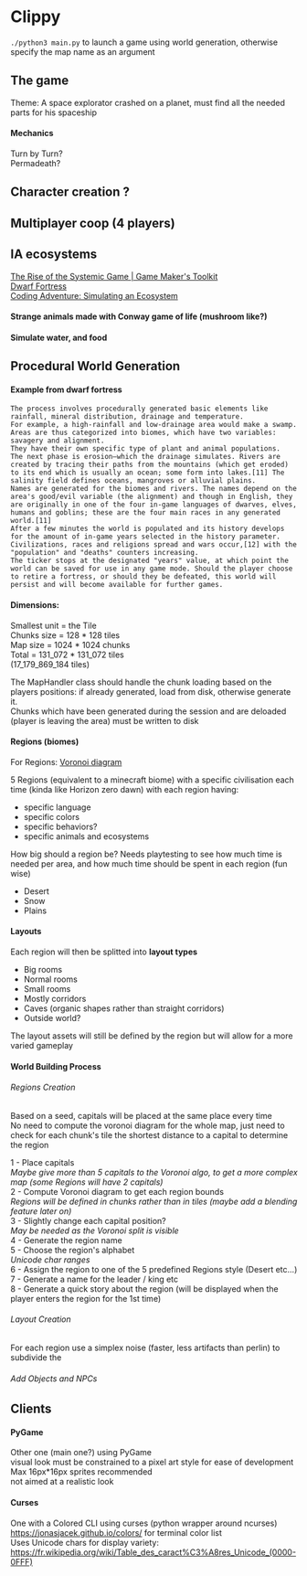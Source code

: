 # Clippy
``./python3 main.py`` to launch a game using world generation, otherwise specify the map name as an argument  

## The game
Theme: A space explorator crashed on a planet, must find all the needed parts for his spaceship  

#### Mechanics
Turn by Turn?  
Permadeath?  

## Character creation ?

## Multiplayer coop (4 players)

## IA ecosystems  
[The Rise of the Systemic Game | Game Maker's Toolkit](https://www.youtube.com/watch?v=SnpAAX9CkIc)  
[Dwarf Fortress](https://en.wikipedia.org/wiki/Dwarf_Fortress)  
[Coding Adventure: Simulating an Ecosystem](https://www.youtube.com/watch?v=r_It_X7v-1E)  

#### Strange animals made with Conway game of life (mushroom like?)  

#### Simulate water, and food  

## Procedural World Generation  

#### Example from dwarf fortress
```
The process involves procedurally generated basic elements like rainfall, mineral distribution, drainage and temperature.
For example, a high-rainfall and low-drainage area would make a swamp. Areas are thus categorized into biomes, which have two variables: savagery and alignment.
They have their own specific type of plant and animal populations.
The next phase is erosion—which the drainage simulates. Rivers are created by tracing their paths from the mountains (which get eroded) to its end which is usually an ocean; some form into lakes.[11] The salinity field defines oceans, mangroves or alluvial plains.
Names are generated for the biomes and rivers. The names depend on the area's good/evil variable (the alignment) and though in English, they are originally in one of the four in-game languages of dwarves, elves, humans and goblins; these are the four main races in any generated world.[11]
After a few minutes the world is populated and its history develops for the amount of in-game years selected in the history parameter. Civilizations, races and religions spread and wars occur,[12] with the "population" and "deaths" counters increasing.
The ticker stops at the designated "years" value, at which point the world can be saved for use in any game mode. Should the player choose to retire a fortress, or should they be defeated, this world will persist and will become available for further games.
```

#### Dimensions:
Smallest unit = the Tile  
Chunks size = 128 * 128 tiles  
Map size = 1024 * 1024 chunks  
Total = 131_072 * 131_072 tiles  
(17_179_869_184 tiles)

The MapHandler class should handle the chunk loading based on the players positions:
if already generated, load from disk, otherwise generate it.  
Chunks which have been generated during the session and are deloaded (player is leaving the area) must be written to disk    

#### Regions (biomes)
For Regions: [Voronoi diagram](https://en.wikipedia.org/wiki/Voronoi_diagram)  

5 Regions (equivalent to a minecraft biome) with a specific civilisation each time (kinda like Horizon zero dawn) with each region having:  
* specific language
* specific colors
* specific behaviors?
* specific animals and ecosystems  

How big should a region be? Needs playtesting to see how much time is needed per area, and how much time should be spent in each region (fun wise)  

* Desert
* Snow
* Plains

#### Layouts
Each region will then be splitted into **layout types**
* Big rooms
* Normal rooms
* Small rooms
* Mostly corridors
* Caves (organic shapes rather than straight corridors)
* Outside world?

The layout assets will still be defined by the region but will allow for a more varied gameplay

#### World Building Process
###### Regions Creation  
Based on a seed, capitals will be placed at the same place every time  
No need to compute the voronoi diagram for the whole map, just need to check for each chunk's tile the shortest distance to a capital to determine the region  


1 - Place capitals  
*Maybe give more than 5 capitals to the Voronoi algo, to get a more complex map (some Regions will have 2 capitals)*  
2 - Compute Voronoi diagram to get each region bounds  
*Regions will be defined in chunks rather than in tiles (maybe add a blending feature later on)*   
3 - Slightly change each capital position?  
*May be needed as the Voronoi split is visible*  
4 - Generate the region name  
5 - Choose the region's alphabet  
*Unicode char ranges*    
6 - Assign the region to one of the 5 predefined Regions style (Desert etc...)  
7 - Generate a name for the leader / king etc  
8 - Generate a quick story about the region (will be displayed when the player enters the region for the 1st time)  
###### Layout Creation
For each region use a simplex noise (faster, less artifacts than perlin) to subdivide the

###### Add Objects and NPCs

## Clients
#### PyGame  
Other one (main one?) using PyGame  
visual look must be constrained to a pixel art style for ease of development  
Max 16px*16px sprites recommended  
not aimed at a realistic look  

#### Curses  
One with a Colored CLI using curses (python wrapper around ncurses)  
https://jonasjacek.github.io/colors/ for terminal color list  
Uses Unicode chars for display variety:  
https://fr.wikipedia.org/wiki/Table_des_caract%C3%A8res_Unicode_(0000-0FFF)  
